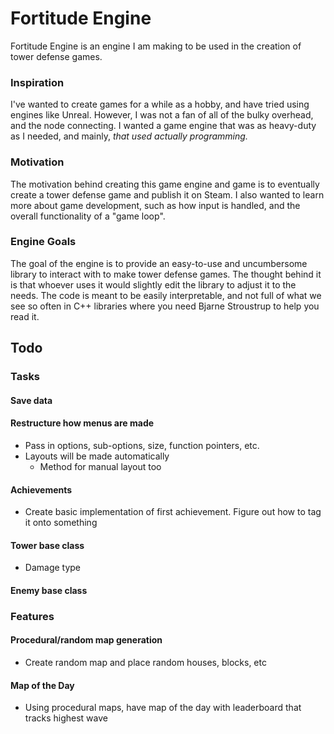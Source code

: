 # Fortitude Engine
Fortitude Engine is an engine I am making to be used in the creation of tower defense games. 
### Inspiration
I've wanted to create games for a while as a hobby, and have tried using engines like Unreal. However, I was not a fan of all of the bulky overhead, and the node connecting. I wanted a game engine that was as heavy-duty as I needed, and mainly, *that used actually programming.*
### Motivation
The motivation behind creating this game engine and game is to eventually create a tower defense game and publish it on Steam. I also wanted to learn more about game development, such as how input is handled, and the overall functionality of a "game loop". 
### Engine Goals
The goal of the engine is to provide an easy-to-use and uncumbersome library to interact with to make tower defense games. The thought behind it is that whoever uses it would slightly edit the library to adjust it to the needs. The code is meant to be easily interpretable, and not full of what we see so often in C++ libraries where you need Bjarne Stroustrup to help you read it.

## Todo
### Tasks
#### Save data
#### Restructure how menus are made
- Pass in options, sub-options, size, function pointers, etc.
- Layouts will be made automatically
  - Method for manual layout too
#### Achievements
- Create basic implementation of first achievement. Figure out how to tag it onto something

#### Tower base class
- Damage type
#### Enemy base class

### Features

#### Procedural/random map generation
- Create random map and place random houses, blocks, etc
#### Map of the Day
- Using procedural maps, have map of the day with leaderboard that tracks highest wave


